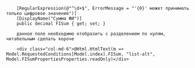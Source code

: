         [RegularExpression(@"^\d+$", ErrorMessage = "'{0}' может принимать только цифровое значение")]
        [DisplayName("Сумма ФИ")]
        public decimal FISum { get; set; }

        данное поле необходимо отобразить с разделением по нулям, читабельным сделать короче 

        <div class="col-md-6">@Html.HtmlText(m => Model.RequestedConditions[Model.index].FISum, "list-alt", Model.FISumPropertiesProperties.readOnly)</div>
